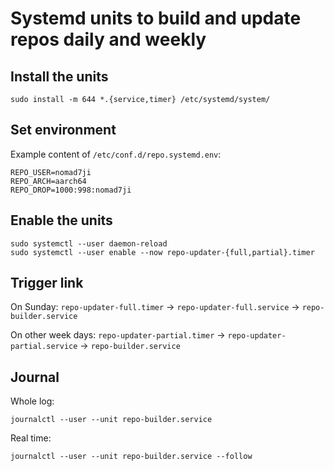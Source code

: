 # Systemd units to build and update repos daily and weekly

## Install the units
```
sudo install -m 644 *.{service,timer} /etc/systemd/system/
```

## Set environment

Example content of `/etc/conf.d/repo.systemd.env`:
```
REPO_USER=nomad7ji
REPO_ARCH=aarch64
REPO_DROP=1000:998:nomad7ji
```

## Enable the units
```
sudo systemctl --user daemon-reload
sudo systemctl --user enable --now repo-updater-{full,partial}.timer
```

## Trigger link

On Sunday: 
`repo-updater-full.timer` -> `repo-updater-full.service` -> `repo-builder.service`

On other week days: 
`repo-updater-partial.timer` -> `repo-updater-partial.service` -> `repo-builder.service`

## Journal
Whole log:
```
journalctl --user --unit repo-builder.service
```
Real time:
```
journalctl --user --unit repo-builder.service --follow
```